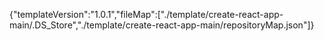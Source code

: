 {"templateVersion":"1.0.1","fileMap":["./template/create-react-app-main/.DS_Store","./template/create-react-app-main/repositoryMap.json"]}